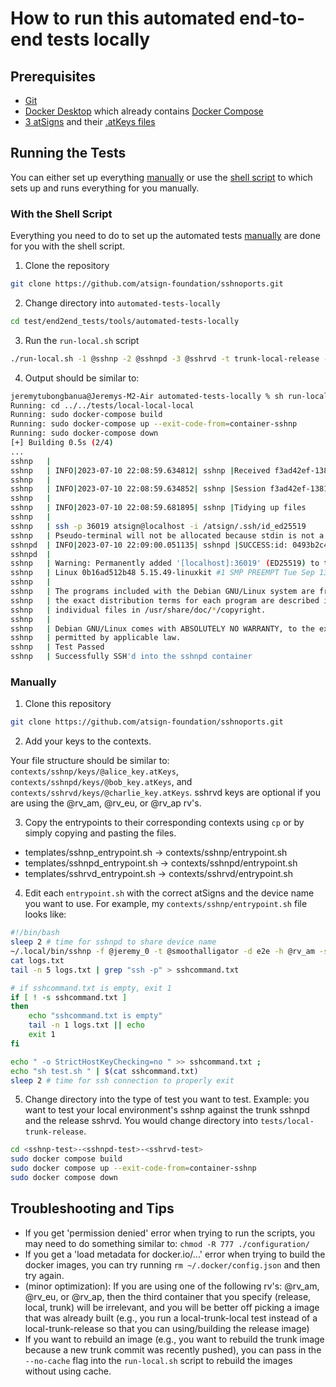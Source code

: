 # How to run this automated end-to-end tests locally

## Prerequisites

- [Git](https://git-scm.com/downloads)
- [Docker Desktop](https://docs.docker.com/get-docker/) which already contains [Docker Compose](https://docs.docker.com/compose/install/)
- [3 atSigns](my.atsign.com/go) and their [.atKeys files](https://www.youtube.com/watch?v=tDqrLKSKes8)

## Running the Tests

You can either set up everything [manually](#manually) or use the [shell script](#with-the-shell-script) to which sets up and runs everything for you manually.

### With the Shell Script

Everything you need to do to set up the automated tests [manually](#manually) are done for you with the shell script.

1. Clone the repository

```sh
git clone https://github.com/atsign-foundation/sshnoports.git
```

2. Change directory into `automated-tests-locally`

```sh
cd test/end2end_tests/tools/automated-tests-locally
```

3. Run the `run-local.sh` script

```sh
./run-local.sh -1 @sshnp -2 @sshnpd -3 @sshrvd -t trunk-local-release -d e2e
```

4. Output should be similar to:

```sh
jeremytubongbanua@Jeremys-M2-Air automated-tests-locally % sh run-local.sh -1 @jeremy_0 -2 @smoothalligator -3 @rv_am -t local-local-local -d e2e 
Running: cd ../../tests/local-local-local
Running: sudo docker-compose build
Running: sudo docker-compose up --exit-code-from=container-sshnp
Running: sudo docker-compose down
[+] Building 0.5s (2/4)
...
sshnp   | 
sshnp   | INFO|2023-07-10 22:08:59.634812| sshnp |Received f3ad42ef-1381-4fc7-9db0-736e74572e67 notification 
sshnp   | 
sshnp   | INFO|2023-07-10 22:08:59.634852| sshnp |Session f3ad42ef-1381-4fc7-9db0-736e74572e67 connected successfully 
sshnp   | 
sshnp   | INFO|2023-07-10 22:08:59.681895| sshnp |Tidying up files 
sshnp   | 
sshnp   | ssh -p 36019 atsign@localhost -i /atsign/.ssh/id_ed25519 
sshnp   | Pseudo-terminal will not be allocated because stdin is not a terminal.
sshnpd  | INFO|2023-07-10 22:09:00.051135| sshnpd |SUCCESS:id: 0493b2c4-e3ac-4321-948a-e3a740ab0eec status: NotificationStatusEnum.delivered for: f3ad42ef-1381-4fc7-9db0-736e74572e67 
sshnpd  | 
sshnp   | Warning: Permanently added '[localhost]:36019' (ED25519) to the list of known hosts.
sshnp   | Linux 0b16ad512b48 5.15.49-linuxkit #1 SMP PREEMPT Tue Sep 13 07:51:32 UTC 2022 aarch64
sshnp   | 
sshnp   | The programs included with the Debian GNU/Linux system are free software;
sshnp   | the exact distribution terms for each program are described in the
sshnp   | individual files in /usr/share/doc/*/copyright.
sshnp   | 
sshnp   | Debian GNU/Linux comes with ABSOLUTELY NO WARRANTY, to the extent
sshnp   | permitted by applicable law.
sshnp   | Test Passed
sshnp   | Successfully SSH'd into the sshnpd container
```

### Manually

1. Clone this repository

```sh
git clone https://github.com/atsign-foundation/sshnoports.git
```

2. Add your keys to the contexts.

Your file structure should be similar to: `contexts/sshnp/keys/@alice_key.atKeys`, `contexts/sshnpd/keys/@bob_key.atKeys`, and `contexts/sshrvd/keys/@charlie_key.atKeys`. sshrvd keys are optional if you are using the @rv_am, @rv_eu, or @rv_ap rv's.

3. Copy the entrypoints to their corresponding contexts using `cp` or by simply copying and pasting the files.

- templates/sshnp_entrypoint.sh -> contexts/sshnp/entrypoint.sh
- templates/sshnpd_entrypoint.sh -> contexts/sshnpd/entrypoint.sh
- templates/sshrvd_entrypoint.sh -> contexts/sshrvd/entrypoint.sh

4. Edit each `entrypoint.sh` with the correct atSigns and the device name you want to use. For example, my `contexts/sshnp/entrypoint.sh` file looks like:

```sh
#!/bin/bash
sleep 2 # time for sshnpd to share device name
~/.local/bin/sshnp -f @jeremy_0 -t @smoothalligator -d e2e -h @rv_am -s id_ed25519.pub -v > logs.txt
cat logs.txt
tail -n 5 logs.txt | grep "ssh -p" > sshcommand.txt

# if sshcommand.txt is empty, exit 1
if [ ! -s sshcommand.txt ]
then
    echo "sshcommand.txt is empty"
    tail -n 1 logs.txt || echo
    exit 1
fi

echo " -o StrictHostKeyChecking=no " >> sshcommand.txt ;
echo "sh test.sh " | $(cat sshcommand.txt)
sleep 2 # time for ssh connection to properly exit
```

5. Change directory into the type of test you want to test. Example: you want to test your local environment's sshnp against the trunk sshnpd and the release sshrvd. You would change directory into `tests/local-trunk-release`.

```sh
cd <sshnp-test>-<sshnpd-test>-<sshrvd-test>
sudo docker compose build
sudo docker compose up --exit-code-from=container-sshnp
sudo docker compose down
```

## Troubleshooting and Tips

- If you get 'permission denied' error when trying to run the scripts, you may need to do something similar to: `chmod -R 777 ./configuration/`
- If you get a 'load metadata for docker.io/...' error when trying to build the docker images, you can try running `rm ~/.docker/config.json` and then try again.
- (minor optimization): If you are using one of the following rv's: @rv_am, @rv_eu, or @rv_ap, then the third container that you specify (release, local, trunk) will be irrelevant, and you will be better off picking a image that was already built (e.g., you run a local-trunk-local test instead of a local-trunk-release so that you can using/building the release image)
- If you want to rebuild an image (e.g., you want to rebuild the trunk image because a new trunk commit was recently pushed), you can pass in the `--no-cache` flag into the `run-local.sh` script to rebuild the images without using cache.